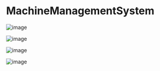 # MachineManagementSystem
![image](https://github.com/user-attachments/assets/394cca62-1a7b-443b-a658-4690fbcbae38)

![image](https://github.com/user-attachments/assets/6dc3822b-fe87-4b4d-8cb6-c0e98fe63172)

![image](https://github.com/user-attachments/assets/5e82eb7a-1093-44d9-86ae-aa7a43c85284)

![image](https://github.com/user-attachments/assets/e6c5da81-08c7-460a-9ff8-edf430349bf4)

